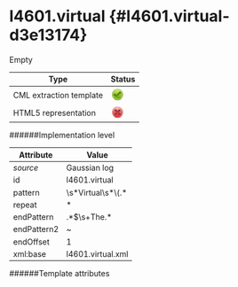 # l4601.virtual {#l4601.virtual-d3e13174}

Empty


| Type                                                                                                                                                                                                  | Status                                                                                                                                                                                                |
|----|----|
| CML extraction template                                                                                                                                                                               | ![](/imgs/Total.png)                                                                                                                                                                                  |
| HTML5 representation                                                                                                                                                                                  | ![](/imgs/None.png)                                                                                                                                                                                   |

######Implementation level

| Attribute                                                                                                                                                                                             | Value                                                                                                                                                                                                 |
|----|----|
| *source*                                                                                                                                                                                              | Gaussian log                                                                                                                                                                                          |
| id                                                                                                                                                                                                    | l4601.virtual                                                                                                                                                                                         |
| pattern                                                                                                                                                                                               | \\s\*Virtual\\s\*\\(.\*                                                                                                                                                                               |
| repeat                                                                                                                                                                                                | \*                                                                                                                                                                                                    |
| endPattern                                                                                                                                                                                            | .\*\$\\s+The.\*                                                                                                                                                                                       |
| endPattern2                                                                                                                                                                                           | \~                                                                                                                                                                                                    |
| endOffset                                                                                                                                                                                             | 1                                                                                                                                                                                                     |
| xml:base                                                                                                                                                                                              | l4601.virtual.xml                                                                                                                                                                                     |

######Template attributes


